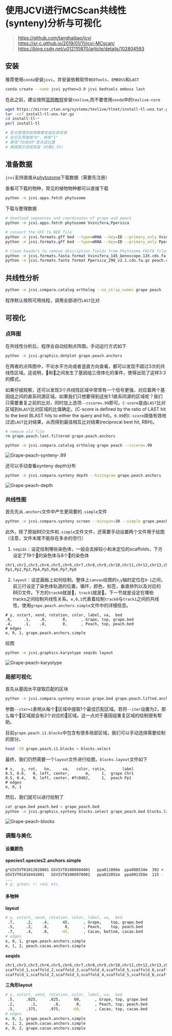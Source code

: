 # 使用JCVI进行MCScan共线性(synteny)分析与可视化

> https://github.com/tanghaibao/jcvi  
> https://sr-c.github.io/2019/01/11/jcvi-MCscan/  
> https://blog.csdn.net/u012110870/article/details/102804593

## 安装

推荐使用`conda`安装`jcvi`，并安装依赖软件`BEDTools`、`EMBOSS`和`LAST`
```bash
conda create --name jcvi python=3.9 jcvi bedtools emboss last
```

在此之前，建议按照[官网教程](https://tug.org/texlive/quickinstall.html)安装`texlive`,而不要使用`conda`中的`texlive-core`
```bash
wget https://mirror.ctan.org/systems/texlive/tlnet/install-tl-unx.tar.gz
tar -xzf install-tl-unx.tar.gz
cd install-tl-*
perl install-tl

# 若无管理员权限需要安装在家目录
# 在交互界面按"D"，再按"1"
# 更改"TEXDIR"至合适位置
# 再按提示完成安装（约需1.5h)
```

## 准备数据

`jcvi`支持直接从[phytozome](https://phytozome-next.jgi.doe.gov/)下载数据（需要先注册）

查看可下载的物种，常见的植物物种都可以直接下载
```bash
python -m jcvi.apps.fetch phytozome
```

下载与整理数据
```bash
# download sequences and coordinates of grape and peach
python -m jcvi.apps.fetch phytozome Vvinifera,Ppersica

# convert the GFF to BED file
python -m jcvi.formats.gff bed --type=mRNA --key=ID --primary_only Vvinifera_145_Genoscope.12X.gene.gff3.gz -o grape.bed
python -m jcvi.formats.gff bed --type=mRNA --key=ID --primary_only Ppersica_298_v2.1.gene.gff3.gz -o peach.bed

# clean headers to remove description fields from Phytozome FASTA files
python -m jcvi.formats.fasta format Vvinifera_145_Genoscope.12X.cds.fa.gz grape.cds
python -m jcvi.formats.fasta format Ppersica_298_v2.1.cds.fa.gz peach.cds
```

## 共线性分析

```bash
python -m jcvi.compara.catalog ortholog --no_strip_names grape peach
```
程序默认按照可用线程，调用全部进行`LAST`比对

## 可视化

### 点阵图

在共线性分析后，程序会自动绘制点阵图。手动运行方式如下
```bash
python -m jcvi.graphics.dotplot grape.peach.anchors
```

在两者的点阵图中，不论水平方向或者竖直方向查看，都可以发现不超过3次的共线性区域。这说明，🍇和🍑之间发生了基因组三倍体化的事件，使得出现了这样3:3的模式。

如果仔细观察，还可以发现3个共线性区域中常常有一个信号更强，对应着两个基因组之间的直系同源区域。如果我们只想要得到这些1:1直系同源的区域呢？我们只需要重复之前的比对，同时加上选项`--cscore=.99`即可。`C-score`是由`LAST`比对区域到`BLAST`比对区域的比值确定。(C-score is defined by the ratio of LAST hit to the best BLAST hits to either the query and hit)。`0.99`的`C-score`阈值有效地过滤`LAST`比对结果，从而得到最佳相互比对结果(reciprocal best hit, RBH)。

```bash
# remove old file
rm grape.peach.last.filtered grape.peach.anchors

python -m jcvi.compara.catalog ortholog grape peach --cscore=.99
```

![Grape-peach-synteny-.99](figure/jcvi_dotplot.png)

还可以手动查看synteny depth分布

```bash
python -m jcvi.compara.synteny depth --histogram grape.peach.anchors
```

![Grape-peach-depth](figure/jcvi_depth.png)

### 共线性图

首先先从`.anchors`文件中产生更简要的`.simple`文件
```bash
python -m jcvi.compara.synteny screen --minspan=30 --simple grape.peach.anchors grape.peach.anchors.simple
```

此外，除了原始BED文件和`.simple`文件文件，还需要手动设置两个文件用于绘图（注意，文件末尾不能存在多余的空行）

1. `seqids`：设定绘制哪些染色体，一般会去掉较小和未定位的scaffolds，下方设定了19个🍇的染色体与8个🍑的染色体
```vim
chr1,chr2,chr3,chr4,chr5,chr6,chr7,chr8,chr9,chr10,chr11,chr12,chr13,chr14,chr15,chr16,chr17,chr18,chr19
Pp1,Pp2,Pp3,Pp4,Pp5,Pp6,Pp7,Pp8
```
2. `layout`：设定画板上如何绘制。整体上`canvas`绘图的`x`,`y`轴的定位在`0-1`之间，前三行设定了染色体轨道的位置，循环，颜色，标签，垂直排列以及对应的BED文件。下方的`track0`就是🍇，`track1`就是🍑。下一节就是设定在哪些tracks之间绘制共线性关系。`e,0,1`代表着绘制`track0`与`track1`之间的共线性，使用`grape.peach.anchors.simple`文件中的详细信息。
```vim
# y, xstart, xend, rotation, color, label, va,  bed
.6,     .1,    .8,       0,      , Grape, top, grape.bed
.4,     .1,    .8,       0,      , Peach, top, peach.bed
# edges
e, 0, 1, grape.peach.anchors.simple
```

绘图
```bash
python -m jcvi.graphics.karyotype seqids layout
```

![Grape-peach-karyotype](figure/jcvi_karyotype.png)

### 局部可视化

首先从基因水平提取匹配的区块

```bash
python -m jcvi.compara.synteny mcscan grape.bed grape.peach.lifted.anchors --iter=1 -o grape.peach.i1.blocks
```

参数`--iter=1`表明从每个🍇区域中提取1个最佳匹配区域。若将`--iter`设置为2，那么每个🍇区域就会有2个对应的🍑区域。这一点对于基因组重复区域的绘制很有帮助。

目前`grape.peach.i1.blocks`中包含有很多局部区域，我们可以手动选择需要绘制的部分。

```bash
head -50 grape.peach.i1.blocks > blocks.select
```

最终，我们仍然需要一个`layout`文件进行绘图，`blocks.layout`文件如下

```vim
# x,   y, rot,   ha,     va,   color, ratio,       label
0.5, 0.6,   0, left, center,       m,     1,  grape Chr1
0.5, 0.4,   0, left, center, #fc8d62,     1,  peach Pp1
# edges
e, 0, 1
```

然后，我们就可以进行绘制了

```bash
cat grape.bed peach.bed > grape_peach.bed
python -m jcvi.graphics.synteny blocks.select grape_peach.bed blocks.layout
```

![Grape-peach-blocks](figure/jcvi_blocks.png)

### 调整与美化

#### 设置颜色

**species1.species2.anchors.simple**
```bash
g*GSVIVT01012028001 GSVIVT01000604001   ppa011886m  ppa008534m  392 +
GSVIVT01010441001   GSVIVT01000970001   ppa022891m  ppa001358m  115 -
...
# g: green; r: red; etc.
```

#### 多物种

**layout**
```bash
# y, xstart, xend, rotation, color, label, va,  bed
 .7,     .2,    .4,      45,      , Grape,    top, grape.bed
 .5,     .2,    .8,       0,      , Peach,    top, peach.bed
 .7,     .4,    .8,     -45,      , Cacao, bottom, cacao.bed
# edges
e, 0, 1, grape.peach.anchors.simple
e, 1, 2, peach.cacao.anchors.simple
```

**seqids**
```bash
chr1,chr2,chr3,chr4,chr5,chr6,chr7,chr8,chr9,chr10,chr11,chr12,chr13,chr14,chr15,chr16,chr17,chr18,chr19
scaffold_1,scaffold_2,scaffold_3,scaffold_4,scaffold_5,scaffold_6,scaffold_7,scaffold_8
scaffold_1,scaffold_2,scaffold_3,scaffold_4,scaffold_5,scaffold_6,scaffold_7,scaffold_8,scaffold_9,scaffold_10
```

**三角形layout**
```bash
# y, xstart, xend, rotation, color, label, va,  bed
 .5,     .025,     .625,      60,      , Grape, top, grape.bed
 .2,       .2,       .8,       0,      , Peach, top, peach.bed
 .5,     .375,     .975,     -60,      , Cacao, top, cacao.bed
# edges
e, 0, 1, grape.peach.anchors.simple
e, 1, 2, peach.cacao.anchors.simple
e, 0, 2, grape.cacao.anchors.simple
```
